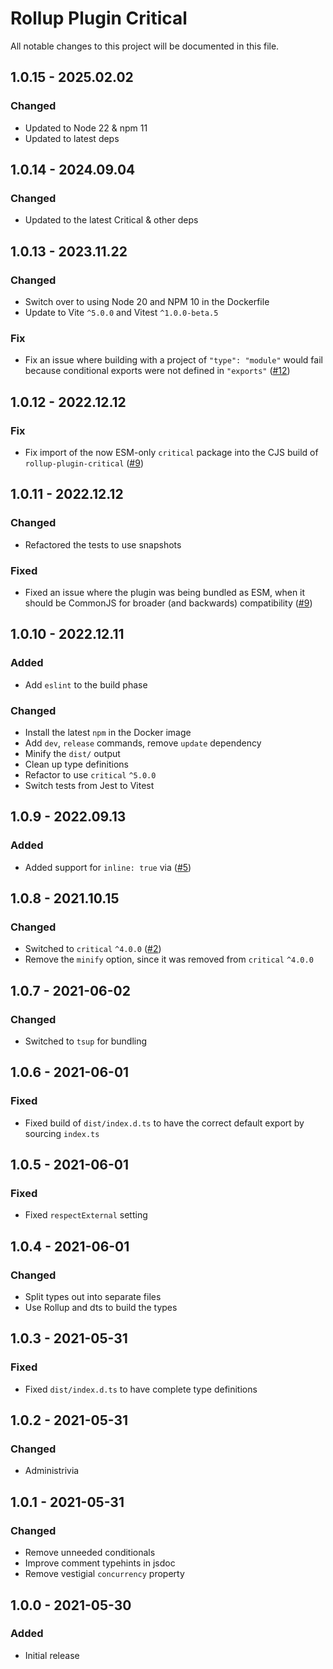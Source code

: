 # Rollup Plugin Critical

All notable changes to this project will be documented in this file.

## 1.0.15 - 2025.02.02
###  Changed
* Updated to Node 22 & npm 11
* Updated to latest deps

## 1.0.14 - 2024.09.04
###  Changed
* Updated to the latest Critical & other deps

## 1.0.13 - 2023.11.22
###  Changed
* Switch over to using Node 20 and NPM 10 in the Dockerfile
* Update to Vite `^5.0.0` and Vitest `^1.0.0-beta.5`

### Fix
* Fix an issue where building with a project of `"type": "module"` would fail because conditional exports were not defined in `"exports"` ([#12](https://github.com/nystudio107/rollup-plugin-critical/issues/12))

## 1.0.12 - 2022.12.12
### Fix
* Fix import of the now ESM-only `critical` package into the CJS build of `rollup-plugin-critical` ([#9](https://github.com/nystudio107/rollup-plugin-critical/issues/9))

## 1.0.11 - 2022.12.12
### Changed
* Refactored the tests to use snapshots

### Fixed
* Fixed an issue where the plugin was being bundled as ESM, when it should be CommonJS for broader (and backwards) compatibility ([#9](https://github.com/nystudio107/rollup-plugin-critical/issues/9))

## 1.0.10 - 2022.12.11
### Added
* Add `eslint` to the build phase

### Changed
* Install the latest `npm` in the Docker image
* Add `dev`, `release` commands, remove `update` dependency
* Minify the `dist/` output
* Clean up type definitions
* Refactor to use `critical` `^5.0.0`
* Switch tests from Jest to Vitest

## 1.0.9 - 2022.09.13
### Added
* Added support for `inline: true` via ([#5](https://github.com/nystudio107/rollup-plugin-critical/pull/5))

## 1.0.8 - 2021.10.15
### Changed
* Switched to `critical` `^4.0.0` ([#2](https://github.com/nystudio107/rollup-plugin-critical/issues/2))
* Remove the `minify` option, since it was removed from `critical` `^4.0.0`

## 1.0.7 - 2021-06-02
### Changed
* Switched to `tsup` for bundling

## 1.0.6 - 2021-06-01
### Fixed
* Fixed build of `dist/index.d.ts` to have the correct default export by sourcing `index.ts`

## 1.0.5 - 2021-06-01
### Fixed
* Fixed `respectExternal` setting

## 1.0.4 - 2021-06-01
### Changed
* Split types out into separate files
* Use Rollup and dts to build the types

## 1.0.3 - 2021-05-31
### Fixed
* Fixed `dist/index.d.ts` to have complete type definitions

## 1.0.2 - 2021-05-31
### Changed
* Administrivia

## 1.0.1 - 2021-05-31
### Changed
* Remove unneeded conditionals
* Improve comment typehints in jsdoc
* Remove vestigial `concurrency` property

## 1.0.0 - 2021-05-30
### Added
* Initial release
